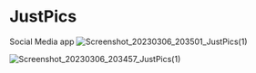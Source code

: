 # JustPics
Social Media app
![Screenshot_20230306_203501_JustPics(1)](https://user-images.githubusercontent.com/77579810/229251949-d9bfc647-03db-4722-a63c-e95619b3c739.jpg)

![Screenshot_20230306_203457_JustPics(1)](https://user-images.githubusercontent.com/77579810/229252024-884e77e2-7a8c-453b-9ac1-5fcf4ba1a67f.jpg)
